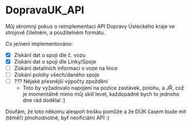 # DopravaUK_API
Můj skromný pokus o reimplementaci API Dopravy Ústeckého kraje ve strojově čitelném, a použitelném formátu.

Co je/není implementováno:

 - [x] Získání dat o spoji dle č. vozu
 - [x] Získání dat o spoji dle Linky/Spoje
 - [ ] Získání detailních informací o voze na lince
 - [ ] Získání polohy všech/daného spoje
 - [ ] ??? Nějaké přesnější výpočty zpoždění
	 - Toto by vyžadovalo napojení na pozice zastávek, polohu, a JŘ, což je momentálně mimo můj skill level, každopádně bych to jednoho dne rád dodělal :)

Doufám, že toto někomu alespoň trošku pomůže a že DÚK časem bude mít (téměř) plnohodnotné, byť neoficiální API :)
